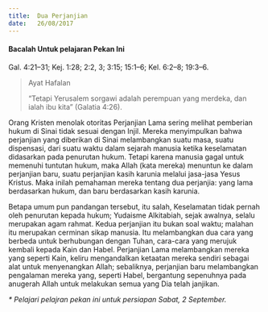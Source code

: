 ```yaml
---
title:  Dua Perjanjian
date:   26/08/2017
---
```


#### Bacalah Untuk pelajaran Pekan Ini 
Gal. 4:21–31; Kej. 1:28; 2:2, 3; 3:15; 15:1–6; Kel. 6:2–8; 19:3–6.

> <p>Ayat Hafalan</p>
> “Tetapi Yerusalem sorgawi adalah perempuan yang merdeka, dan ialah ibu kita” (Galatia 4:26).

Orang Kristen menolak otoritas Perjanjian Lama sering melihat pemberian hukum di Sinai tidak sesuai dengan Injil. Mereka menyimpulkan bahwa perjanjian yang diberikan di Sinai melambangkan suatu masa, suatu dispensasi, dari suatu waktu dalam sejarah manusia ketika keselamatan didasarkan pada penurutan hukum. Tetapi karena manusia gagal untuk memenuhi tuntutan hukum, maka Allah (kata mereka) menuntun ke dalam perjanjian baru, suatu perjanjian kasih karunia melalui jasa-jasa Yesus Kristus. Maka inilah pemahaman mereka tentang dua perjanjia: yang lama berdasarkan hukum, dan baru berdasarkan kasih karunia.

Betapa umum pun pandangan tersebut, itu salah, Keselamatan tidak pernah oleh penurutan kepada hukum; Yudaisme Alkitabiah, sejak awalnya, selalu merupakan agam rahmat. Kedua perjanjian itu bukan soal waktu; malahan itu merupakan cerminan sikap manusia. Itu melambangkan dua cara yang berbeda untuk berhubungan dengan Tuhan, cara-cara yang merujuk kembali kepada Kain dan Habel. Perjanjian Lama melambangkan mereka yang seperti Kain, keliru mengandalkan ketaatan mereka sendiri sebagai alat untuk menyenangkan Allah; sebaliknya, perjanjian baru melambangkan pengalaman mereka yang, seperti Habel, bergantung sepenuhnya pada anugerah Allah untuk melakukan semua yang Dia telah janjikan.

_* Pelajari pelajran pekan ini untuk persiapan Sabat, 2 September._
